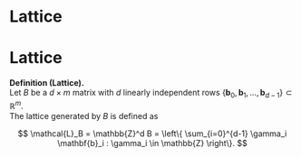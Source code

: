 # Lattice

# Lattice

**Definition (Lattice).**  
Let $B$ be a $d\times m$ matrix with $d$ linearly independent rows $\{\mathbf{b}_0,\mathbf{b}_1,\ldots,\mathbf{b}_{d-1}\}\subset \mathbb{R}^m$.  
The lattice generated by $B$ is defined as

$$
\mathcal{L}_B = \mathbb{Z}^d B 
= \left\{ \sum_{i=0}^{d-1} \gamma_i \mathbf{b}_i : \gamma_i \in \mathbb{Z} \right\}.
$$
